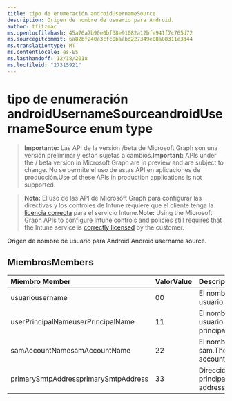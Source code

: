 ```yaml
---
title: tipo de enumeración androidUsernameSource
description: Origen de nombre de usuario para Android.
author: tfitzmac
ms.openlocfilehash: 45a76a7b90e0bf38e91082a12bfe941f7c765d72
ms.sourcegitcommit: 6a82bf240a3cfc0baabd227349e08a08311e3d44
ms.translationtype: MT
ms.contentlocale: es-ES
ms.lasthandoff: 12/18/2018
ms.locfileid: "27315921"
---
```

# <a name="androidusernamesource-enum-type"></a><span data-ttu-id="b6a2f-103">tipo de enumeración androidUsernameSource</span><span class="sxs-lookup"><span data-stu-id="b6a2f-103">androidUsernameSource enum type</span></span>

> <span data-ttu-id="b6a2f-104">**Importante:** Las API de la versión /beta de Microsoft Graph son una versión preliminar y están sujetas a cambios.</span><span class="sxs-lookup"><span data-stu-id="b6a2f-104">**Important:** APIs under the / beta version in Microsoft Graph are in preview and are subject to change.</span></span> <span data-ttu-id="b6a2f-105">No se permite el uso de estas API en aplicaciones de producción.</span><span class="sxs-lookup"><span data-stu-id="b6a2f-105">Use of these APIs in production applications is not supported.</span></span>

> <span data-ttu-id="b6a2f-106">**Nota:** El uso de las API de Microsoft Graph para configurar las directivas y los controles de Intune requiere que el cliente tenga la [licencia correcta](https://go.microsoft.com/fwlink/?linkid=839381) para el servicio Intune.</span><span class="sxs-lookup"><span data-stu-id="b6a2f-106">**Note:** Using the Microsoft Graph APIs to configure Intune controls and policies still requires that the Intune service is [correctly licensed](https://go.microsoft.com/fwlink/?linkid=839381) by the customer.</span></span>

<span data-ttu-id="b6a2f-107">Origen de nombre de usuario para Android.</span><span class="sxs-lookup"><span data-stu-id="b6a2f-107">Android username source.</span></span>
## <a name="members"></a><span data-ttu-id="b6a2f-108">Miembros</span><span class="sxs-lookup"><span data-stu-id="b6a2f-108">Members</span></span>
|<span data-ttu-id="b6a2f-109">Miembro	</span><span class="sxs-lookup"><span data-stu-id="b6a2f-109">Member</span></span>|<span data-ttu-id="b6a2f-110">Valor</span><span class="sxs-lookup"><span data-stu-id="b6a2f-110">Value</span></span>|<span data-ttu-id="b6a2f-111">Descripción</span><span class="sxs-lookup"><span data-stu-id="b6a2f-111">Description</span></span>|
|:---|:---|:---|
|<span data-ttu-id="b6a2f-112">usuario</span><span class="sxs-lookup"><span data-stu-id="b6a2f-112">username</span></span>|<span data-ttu-id="b6a2f-113">0</span><span class="sxs-lookup"><span data-stu-id="b6a2f-113">0</span></span>|<span data-ttu-id="b6a2f-114">El nombre de usuario.</span><span class="sxs-lookup"><span data-stu-id="b6a2f-114">The username.</span></span>|
|<span data-ttu-id="b6a2f-115">userPrincipalName</span><span class="sxs-lookup"><span data-stu-id="b6a2f-115">userPrincipalName</span></span>|<span data-ttu-id="b6a2f-116">1</span><span class="sxs-lookup"><span data-stu-id="b6a2f-116">1</span></span>|<span data-ttu-id="b6a2f-117">El nombre principal del usuario.</span><span class="sxs-lookup"><span data-stu-id="b6a2f-117">The user principal name.</span></span>|
|<span data-ttu-id="b6a2f-118">samAccountName</span><span class="sxs-lookup"><span data-stu-id="b6a2f-118">samAccountName</span></span>|<span data-ttu-id="b6a2f-119">2</span><span class="sxs-lookup"><span data-stu-id="b6a2f-119">2</span></span>|<span data-ttu-id="b6a2f-120">El nombre de cuenta sam.</span><span class="sxs-lookup"><span data-stu-id="b6a2f-120">The user sam account name.</span></span>|
|<span data-ttu-id="b6a2f-121">primarySmtpAddress</span><span class="sxs-lookup"><span data-stu-id="b6a2f-121">primarySmtpAddress</span></span>|<span data-ttu-id="b6a2f-122">3</span><span class="sxs-lookup"><span data-stu-id="b6a2f-122">3</span></span>|<span data-ttu-id="b6a2f-123">Dirección SMTP principal.</span><span class="sxs-lookup"><span data-stu-id="b6a2f-123">Primary SMTP address.</span></span>|





